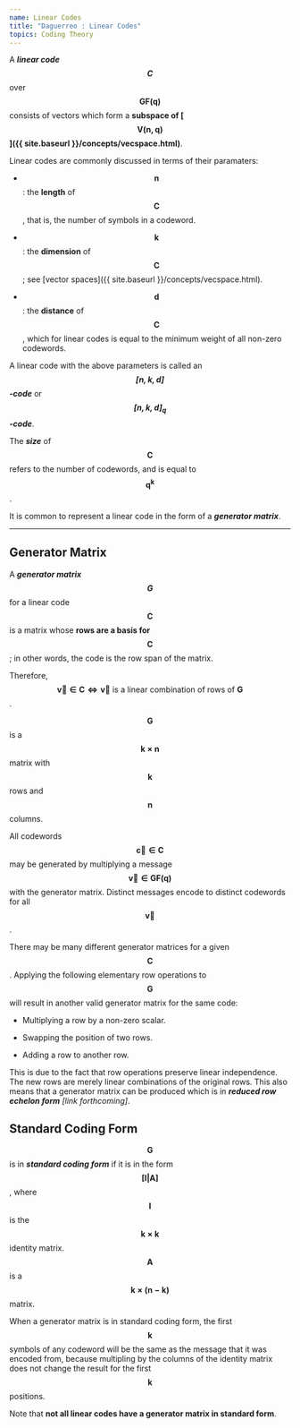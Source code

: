 ```yaml
---
name: Linear Codes
title: "Daguerreo : Linear Codes"
topics: Coding Theory
---
```

A ___linear code $$\pmb {C}$$___ over $$\pmb {GF(q)}$$ consists of vectors which form a __subspace of [$$\pmb {V(n, q)}$$]({{ site.baseurl }}/concepts/vecspace.html)__.

Linear codes are commonly discussed in terms of their paramaters:

* $$\pmb {n}$$: the __length__ of $$\pmb {C}$$, that is, the number of symbols in a codeword.

* $$\pmb {k}$$: the __dimension__ of $$\pmb {C}$$; see [vector spaces]({{ site.baseurl }}/concepts/vecspace.html).

* $$\pmb {d}$$: the __distance__ of $$\pmb {C}$$, which for linear codes is equal to the minimum weight of all non-zero codewords.

A linear code with the above parameters is called an ___$$\pmb {[n, k, d]}$$-code___ or ___$$\pmb {[n, k, d]_q}$$-code___.

The ___size___ of $$\pmb {C}$$ refers to the number of codewords, and is equal to $$\pmb {q^k}$$.

It is common to represent a linear code in the form of a ___generator matrix___.

<hr id="post-mid">

## Generator Matrix

A ___generator matrix $$\pmb {G}$$___ for a linear code $$\pmb {C}$$ is a matrix whose __rows are a basis for $$\pmb {C}$$__; in other words, the code is the row span of the matrix.

Therefore, $$\pmb {\vec v \in C \iff \vec v \text{ is a linear combination of rows of }G}$$.

$$\pmb {G}$$ is a $$\pmb {k \times n}$$ matrix with $$\pmb {k}$$ rows and $$\pmb {n}$$ columns.

All codewords $$\pmb {\vec c \in C}$$ may be generated by multiplying a message $$\pmb {\vec v \in GF(q)}$$ with the generator matrix. Distinct messages encode to distinct codewords for all $$\pmb {\vec v}$$.

There may be many different generator matrices for a given $$\pmb {C}$$. Applying the following elementary row operations to $$\pmb {G}$$ will result in another valid generator matrix for the same code:

* Multiplying a row by a non-zero scalar.

* Swapping the position of two rows.

* Adding a row to another row.

This is due to the fact that row operations preserve linear independence. The new rows are merely linear combinations of the original rows. This also means that a generator matrix can be produced which is in ___reduced row echelon form__ [link forthcoming]_.

## Standard Coding Form

$$\pmb {G}$$ is in ___standard coding form___ if it is in the form $$\pmb {[I \vert A]}$$, where $$\pmb {I}$$ is the $$\pmb {k \times k}$$ identity matrix. $$\pmb {A}$$ is a $$\pmb {k \times (n - k)}$$ matrix.

When a generator matrix is in standard coding form, the first $$\pmb {k}$$ symbols of any codeword will be the same as the message that it was encoded from, because multipling by the columns of the identity matrix does not change the result for the first $$\pmb {k}$$ positions.

Note that __not all linear codes have a generator matrix in standard form__.
